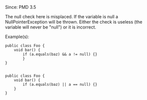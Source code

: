 Since: PMD 3.5

The null check here is misplaced. If the variable is null a NullPointerException will be thrown.
Either the check is useless (the variable will never be &quot;null&quot;) or it is incorrect.

Example(s):
```
public class Foo {
	void bar() {
		if (a.equals(baz) && a != null) {}
		}
}
    
      
public class Foo {
	void bar() {
		if (a.equals(baz) || a == null) {}
	}
}
```
